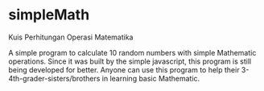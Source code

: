 # simpleMath
Kuis Perhitungan Operasi Matematika

A simple program to calculate 10 random numbers with simple Mathematic operations. Since it was built by the simple javascript, this program is still being developed for better.
Anyone can use this program to help their 3-4th-grader-sisters/brothers in learning basic Mathematic.
